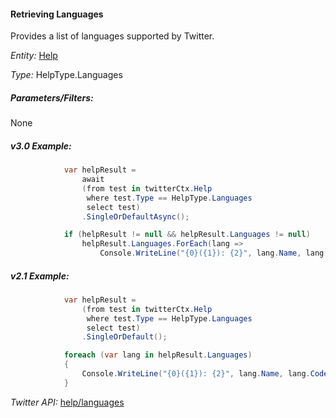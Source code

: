 #### Retrieving Languages

Provides a list of languages supported by Twitter.

*Entity:* [Help](../LINQ-to-Twitter-Entities/Help-Entity.md)

*Type:* HelpType.Languages

##### Parameters/Filters:

None

##### v3.0 Example:

```c#
            var helpResult =
                await
                (from test in twitterCtx.Help
                 where test.Type == HelpType.Languages
                 select test)
                .SingleOrDefaultAsync();

            if (helpResult != null && helpResult.Languages != null)
                helpResult.Languages.ForEach(lang => 
                    Console.WriteLine("{0}({1}): {2}", lang.Name, lang.Code, lang.Status));
```

##### v2.1 Example:

```c#
            var helpResult =
                (from test in twitterCtx.Help
                 where test.Type == HelpType.Languages
                 select test)
                .SingleOrDefault();

            foreach (var lang in helpResult.Languages)
            {
                Console.WriteLine("{0}({1}): {2}", lang.Name, lang.Code, lang.Status);
            }
```

*Twitter API:* [help/languages](https://developer.twitter.com/en/docs/developer-utilities/supported-languages/api-reference/get-help-languages)